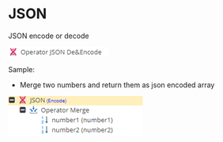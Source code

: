 # JSON

JSON encode or decode

![Setting](../../../img/gridconfig/operator_json_symbol.png)

Sample:
* Merge two numbers and return them as json encoded array

![Setting](../../../img/gridconfig/operator_json_sample.png)







